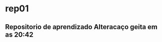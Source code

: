 # rep01
Repositorio de aprendizado
Alteracaço geita em as 20:42
--------------------------------------------------
